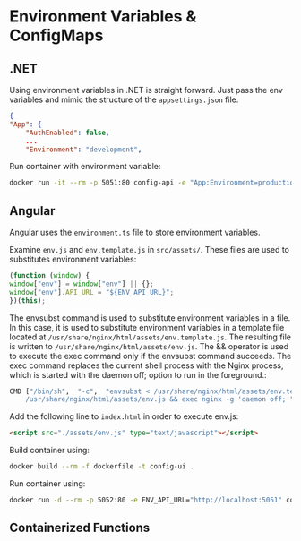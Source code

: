 # Environment Variables & ConfigMaps

## .NET

Using environment variables in .NET is straight forward. Just pass the env variables and mimic the structure of the `appsettings.json` file. 

```json
{
"App": {
    "AuthEnabled": false,
    ...
    "Environment": "development",
```

Run container with environment variable:

```bash
docker run -it --rm -p 5051:80 config-api -e "App:Environment=production" 
```

## Angular

Angular uses the `environment.ts` file to store environment variables. 

Examine `env.js` and `env.template.js` in `src/assets/`. These files are used to substitutes environment variables:

```javascript
(function (window) {
window["env"] = window["env"] || {};
window["env"].API_URL = "${ENV_API_URL}";
})(this);
```

The envsubst command is used to substitute environment variables in a file. In this case, it is used to substitute environment variables in a template file located at `/usr/share/nginx/html/assets/env.template.js`. The resulting file is written to `/usr/share/nginx/html/assets/env.js`. The && operator is used to execute the exec command only if the envsubst command succeeds. The exec command replaces the current shell process with the Nginx process, which is started with the daemon off; option to run in the foreground.:

```bash
CMD ["/bin/sh",  "-c",  "envsubst < /usr/share/nginx/html/assets/env.template.js > \
    /usr/share/nginx/html/assets/env.js && exec nginx -g 'daemon off;'"]
```

Add the following line to `index.html` in order to execute env.js:

```html
<script src="./assets/env.js" type="text/javascript"></script>
``` 

Build container using:     

```bash
docker build --rm -f dockerfile -t config-ui .
```

Run container using:

```bash
docker run -d --rm -p 5052:80 -e ENV_API_URL="http://localhost:5051" config-ui
```

## Containerized Functions

